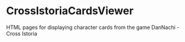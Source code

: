 # CrossIstoriaCardsViewer
HTML pages for displaying character cards from the game DanNachi - Cross Istoria
